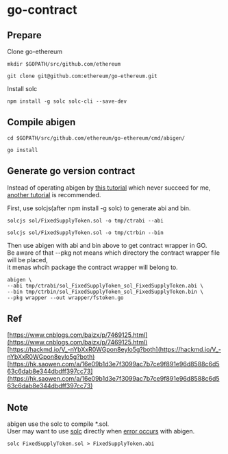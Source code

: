 # go-contract #

## Prepare ##
Clone go-ethereum
```
mkdir $GOPATH/src/github.com/ethereum

git clone git@github.com:ethereum/go-ethereum.git
```

Install solc
```
npm install -g solc solc-cli --save-dev
```

## Compile abigen ##
```
cd $GOPATH/src/github.com/ethereum/go-ethereum/cmd/abigen/

go install
```

## Generate go version contract ##
Instead of operating abigen by [this tutorial](https://www.cnblogs.com/baizx/p/7469125.html) which never succeed for me,  
[another tutorial](https://hk.saowen.com/a/16e09b1d3e7f3099ac7b7ce9f891e96d8588c6d563c6dab8e344dbdff397cc73) is recommended.  

First, use solcjs(after npm install -g solc) to generate abi and bin.
```
solcjs sol/FixedSupplyToken.sol -o tmp/ctrabi --abi 

solcjs sol/FixedSupplyToken.sol -o tmp/ctrbin --bin
```

Then use abigen with abi and bin above to get contract wrapper in GO.  
Be aware of that --pkg not means which directory the contract wrapper file will be placed,  
it menas whcih package the contract wrapper will belong to. 
```
abigen \
--abi tmp/ctrabi/sol_FixedSupplyToken_sol_FixedSupplyToken.abi \
--bin tmp/ctrbin/sol_FixedSupplyToken_sol_FixedSupplyToken.bin \
--pkg wrapper --out wrapper/fstoken.go
```

## Ref ##
[https://www.cnblogs.com/baizx/p/7469125.html](https://www.cnblogs.com/baizx/p/7469125.html)  
[https://hackmd.io/V_-nYbXxR0WGpon8eylo5g?both](https://hackmd.io/V_-nYbXxR0WGpon8eylo5g?both)  
[https://hk.saowen.com/a/16e09b1d3e7f3099ac7b7ce9f891e96d8588c6d563c6dab8e344dbdff397cc73](https://hk.saowen.com/a/16e09b1d3e7f3099ac7b7ce9f891e96d8588c6d563c6dab8e344dbdff397cc73)  


## Note ##
abigen use the solc to compile *.sol.  
User may want to use [solc](https://medium.com/@ksin751119/ethereum-dapp%E5%88%9D%E5%BF%83%E8%80%85%E4%B9%8B%E8%B7%AF-7-web3-eth-compile-solidity-%E6%9B%BF%E4%BB%A3%E6%96%B9%E6%A1%88-a020a6763fbd) directly when [error occurs](https://blog.studygolang.com/topics/5215) with abigen.

```
solc FixedSupplyToken.sol > FixedSupplyToken.abi
```
